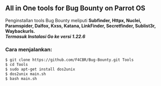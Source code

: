 
## All in One tools for Bug Bounty on Parrot OS
Penginstallan tools Bug Bounty meliputi <b>Subfinder, Httpx, Nuclei, Paramspider, Dalfox, Kxss, Katana, LinkFinder, Secretfinder, Sublist3r, Waybackurls.</b> <br>
<b><i>Termasuk Instalasi Go ke versi 1.22.6 </i></b>

### Cara menjalankan:
```bash
$ git clone https://github.com/F4CBR/Bug-Bounty.git Tools
$ cd Tools
$ sudo apt-get install dos2unix
$ dos2unix main.sh
$ bash main.sh
